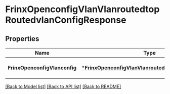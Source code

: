 # FrinxOpenconfigVlanVlanroutedtopRoutedvlanConfigResponse

## Properties
Name | Type | Description | Notes
------------ | ------------- | ------------- | -------------
**FrinxOpenconfigVlanconfig** | [***FrinxOpenconfigVlanVlanroutedtopRoutedvlanConfig**](frinx.openconfig.vlan.vlanroutedtop.routedvlan.Config.md) |  | [optional] [default to null]

[[Back to Model list]](../README.md#documentation-for-models) [[Back to API list]](../README.md#documentation-for-api-endpoints) [[Back to README]](../README.md)


